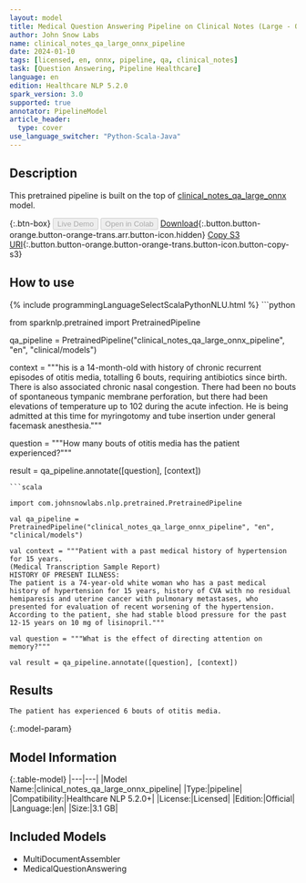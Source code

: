 ```yaml
---
layout: model
title: Medical Question Answering Pipeline on Clinical Notes (Large - ONNX)
author: John Snow Labs
name: clinical_notes_qa_large_onnx_pipeline
date: 2024-01-10
tags: [licensed, en, onnx, pipeline, qa, clinical_notes]
task: [Question Answering, Pipeline Healthcare]
language: en
edition: Healthcare NLP 5.2.0
spark_version: 3.0
supported: true
annotator: PipelineModel
article_header:
  type: cover
use_language_switcher: "Python-Scala-Java"
---
```


## Description

This pretrained pipeline is built on the top of [clinical_notes_qa_large_onnx](https://nlp.johnsnowlabs.com/2023/08/17/clinical_notes_qa_large_onnx_en.html) model.

{:.btn-box}
<button class="button button-orange" disabled>Live Demo</button>
<button class="button button-orange" disabled>Open in Colab</button>
[Download](https://s3.amazonaws.com/auxdata.johnsnowlabs.com/clinical/models/clinical_notes_qa_large_onnx_pipeline_en_5.2.0_3.0_1704898681467.zip){:.button.button-orange.button-orange-trans.arr.button-icon.hidden}
[Copy S3 URI](s3://auxdata.johnsnowlabs.com/clinical/models/clinical_notes_qa_large_onnx_pipeline_en_5.2.0_3.0_1704898681467.zip){:.button.button-orange.button-orange-trans.button-icon.button-copy-s3}

## How to use



<div class="tabs-box" markdown="1">
{% include programmingLanguageSelectScalaPythonNLU.html %}
```python

from sparknlp.pretrained import PretrainedPipeline

qa_pipeline = PretrainedPipeline("clinical_notes_qa_large_onnx_pipeline", "en", "clinical/models")

context = """his is a 14-month-old with history of chronic recurrent episodes of otitis media, totalling 6 bouts, requiring antibiotics since birth. There is also associated chronic nasal congestion. There had been no bouts of spontaneous tympanic membrane perforation, but there had been elevations of temperature up to 102 during the acute infection. He is being admitted at this time for myringotomy and tube insertion under general facemask anesthesia."""

question = """How many bouts of otitis media has the patient experienced?"""

result = qa_pipeline.annotate([question], [context])

```
```scala

import com.johnsnowlabs.nlp.pretrained.PretrainedPipeline

val qa_pipeline = PretrainedPipeline("clinical_notes_qa_large_onnx_pipeline", "en", "clinical/models")

val context = """Patient with a past medical history of hypertension for 15 years.
(Medical Transcription Sample Report)
HISTORY OF PRESENT ILLNESS:
The patient is a 74-year-old white woman who has a past medical history of hypertension for 15 years, history of CVA with no residual hemiparesis and uterine cancer with pulmonary metastases, who presented for evaluation of recent worsening of the hypertension. According to the patient, she had stable blood pressure for the past 12-15 years on 10 mg of lisinopril."""

val question = """What is the effect of directing attention on memory?"""

val result = qa_pipeline.annotate([question], [context])

```
</div>

## Results

```bash
The patient has experienced 6 bouts of otitis media.
```

{:.model-param}
## Model Information

{:.table-model}
|---|---|
|Model Name:|clinical_notes_qa_large_onnx_pipeline|
|Type:|pipeline|
|Compatibility:|Healthcare NLP 5.2.0+|
|License:|Licensed|
|Edition:|Official|
|Language:|en|
|Size:|3.1 GB|

## Included Models

- MultiDocumentAssembler
- MedicalQuestionAnswering